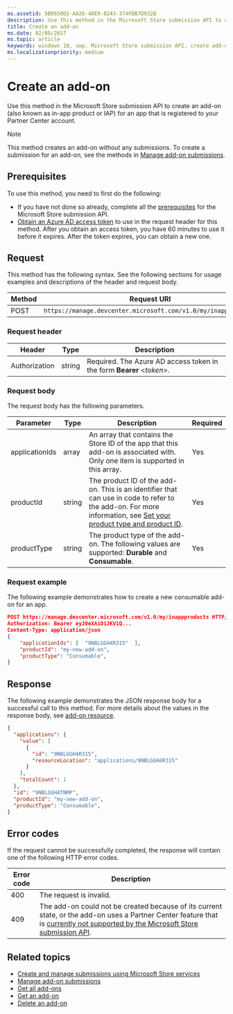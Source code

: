 ```yaml
---
ms.assetid: 5BD650D2-AA26-4DE9-8243-374FDB7D932B
description: Use this method in the Microsoft Store submission API to create an add-on for an app that is registered to your PartnerCenter account.
title: Create an add-on
ms.date: 02/08/2017
ms.topic: article
keywords: windows 10, uwp, Microsoft Store submission API, create add-on, in-app product, IAP
ms.localizationpriority: medium
---
```

# Create an add-on

Use this method in the Microsoft Store submission API to create an add-on (also known as in-app product or IAP) for an app that is registered to your Partner Center account.

> [!NOTE]
> This method creates an add-on without any submissions. To create a submission for an add-on, see the methods in [Manage add-on submissions](manage-add-on-submissions.md).

## Prerequisites

To use this method, you need to first do the following:

* If you have not done so already, complete all the [prerequisites](create-and-manage-submissions-using-windows-store-services.md#prerequisites) for the Microsoft Store submission API.
* [Obtain an Azure AD access token](create-and-manage-submissions-using-windows-store-services.md#obtain-an-azure-ad-access-token) to use in the request header for this method. After you obtain an access token, you have 60 minutes to use it before it expires. After the token expires, you can obtain a new one.

## Request

This method has the following syntax. See the following sections for usage examples and descriptions of the header and request body.

| Method | Request URI                                                      |
|--------|------------------------------------------------------------------|
| POST    | `https://manage.devcenter.microsoft.com/v1.0/my/inappproducts` |


### Request header

| Header        | Type   | Description                                                                 |
|---------------|--------|-----------------------------------------------------------------------------|
| Authorization | string | Required. The Azure AD access token in the form **Bearer** &lt;*token*&gt;. |


### Request body

The request body has the following parameters.

|  Parameter  |  Type  |  Description  |  Required  |
|------|------|------|------|
|  applicationIds  |  array  |  An array that contains the Store ID of the app that this add-on is associated with. Only one item is supported in this array.   |  Yes  |
|  productId  |  string  |  The product ID of the add-on. This is an identifier that can use in code to refer to the add-on. For more information, see [Set your product type and product ID](https://msdn.microsoft.com/windows/uwp/publish/set-your-iap-product-id).  |  Yes  |
|  productType  |  string  |  The product type of the add-on. The following values are supported: **Durable** and **Consumable**.  |  Yes  |


### Request example

The following example demonstrates how to create a new consumable add-on for an app.

```json
POST https://manage.devcenter.microsoft.com/v1.0/my/inappproducts HTTP/1.1
Authorization: Bearer eyJ0eXAiOiJKV1Q...
Content-Type: application/json
{
    "applicationIds": [  "9NBLGGH4R315"  ],
    "productId": "my-new-add-on",
    "productType": "Consumable",
}
```

## Response

The following example demonstrates the JSON response body for a successful call to this method. For more details about the values in the response body, see [add-on resource](manage-add-ons.md#add-on-object).

```json
{
  "applications": {
    "value": [
      {
        "id": "9NBLGGH4R315",
        "resourceLocation": "applications/9NBLGGH4R315"
      }
    ],
    "totalCount": 1
  },
  "id": "9NBLGGH4TNMP",
  "productId": "my-new-add-on",
  "productType": "Consumable",
}
```

## Error codes

If the request cannot be successfully completed, the response will contain one of the following HTTP error codes.

| Error code |  Description                                                                                                                                                                           |
|--------|------------------|
| 400  | The request is invalid. |
| 409  | The add-on could not be created because of its current state, or the add-on uses a Partner Center feature that is [currently not supported by the Microsoft Store submission API](create-and-manage-submissions-using-windows-store-services.md#not_supported). |   


## Related topics

* [Create and manage submissions using Microsoft Store services](create-and-manage-submissions-using-windows-store-services.md)
* [Manage add-on submissions](manage-add-on-submissions.md)
* [Get all add-ons](get-all-add-ons.md)
* [Get an add-on](get-an-add-on.md)
* [Delete an add-on](delete-an-add-on.md)

